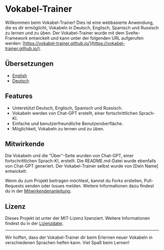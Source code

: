 # Vokabel-Trainer

Willkommen beim Vokabel-Trainer! Dies ist eine webbasierte Anwendung, die es dir ermöglicht, Vokabeln in Deutsch, Englisch, Spanisch und Russisch zu lernen und zu üben. Der Vokabel-Trainer wurde mit dem Svelte-Framework entwickelt und kann unter der folgenden URL aufgerufen werden: [https://vokabel-trainer.github.io/](https://vokabel-trainer.github.io/).

## Übersetzungen

- [English](README.md)
- [Deutsch](docs/README_de.md)

## Features

- Unterstützt Deutsch, Englisch, Spanisch und Russisch.
- Vokabeln werden von Chat-GPT erstellt, einer fortschrittlichen Sprach-KI.
- Einfache und benutzerfreundliche Benutzeroberfläche.
- Möglichkeit, Vokabeln zu lernen und zu üben.

## Mitwirkende

Die Vokabeln und die "Über"-Seite wurden von Chat-GPT, einer fortschrittlichen Sprach-KI, erstellt. Die README.md-Datei wurde ebenfalls von Chat-GPT generiert. Der Vokabel-Trainer selbst wurde von [Dein Name] entwickelt.

Wenn du zum Projekt beitragen möchtest, kannst du Forks erstellen, Pull-Requests senden oder Issues melden. Weitere Informationen dazu findest du in der [Mitwirkendenanleitung](CONTRIBUTING.md).

## Lizenz

Dieses Projekt ist unter der MIT-Lizenz lizenziert. Weitere Informationen findest du in der [Lizenzdatei](LICENSE.md).

---

Wir hoffen, dass der Vokabel-Trainer dir beim Erlernen neuer Vokabeln in verschiedenen Sprachen helfen kann. Viel Spaß beim Lernen!
